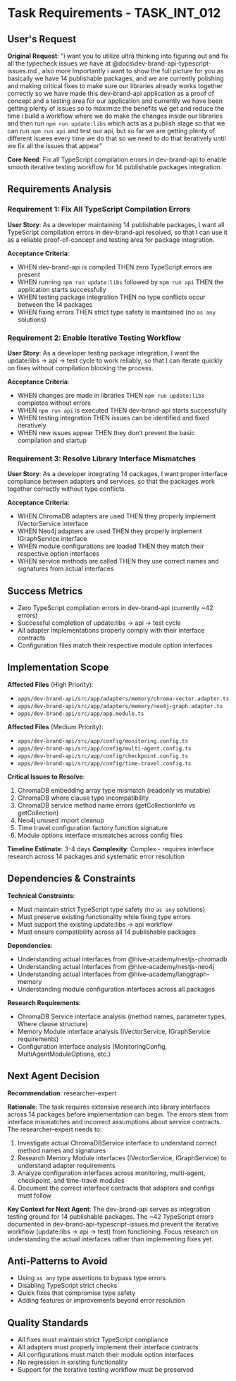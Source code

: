 # Task Requirements - TASK_INT_012

## User's Request

**Original Request**: "i want you to utilize ultra thinking into figuring out and fix all the typecheck issues we have at @docs\dev-brand-api-typescript-issues.md , also more Importantly i want to show the full picture for you as basically we have 14 publishable packages, and we are currently polishing and making critical fixes to make sure our libraries already works together correctly so we have made this dev-brand-api application as a proof of concept and a testing area for our application and currently we have been getting plenty of issues so to maximize the benefits we get and reduce the time i build a workflow where we do make the changes inside our libraries and then run `npm run update:libs` which acts as a publish stage so that we can run `npm run api` and test our api, but so far we are getting plenty of different isuees every time we do that so we need to do that iteratively until we fix all the issues that appear"

**Core Need**: Fix all TypeScript compilation errors in dev-brand-api to enable smooth iterative testing workflow for 14 publishable packages integration.

## Requirements Analysis

### Requirement 1: Fix All TypeScript Compilation Errors

**User Story**: As a developer maintaining 14 publishable packages, I want all TypeScript compilation errors in dev-brand-api resolved, so that I can use it as a reliable proof-of-concept and testing area for package integration.

**Acceptance Criteria**:

- WHEN dev-brand-api is compiled THEN zero TypeScript errors are present
- WHEN running `npm run update:libs` followed by `npm run api` THEN the application starts successfully
- WHEN testing package integration THEN no type conflicts occur between the 14 packages
- WHEN fixing errors THEN strict type safety is maintained (no `as any` solutions)

### Requirement 2: Enable Iterative Testing Workflow

**User Story**: As a developer testing package integration, I want the update:libs → api → test cycle to work reliably, so that I can iterate quickly on fixes without compilation blocking the process.

**Acceptance Criteria**:

- WHEN changes are made in libraries THEN `npm run update:libs` completes without errors
- WHEN `npm run api` is executed THEN dev-brand-api starts successfully
- WHEN testing integration THEN issues can be identified and fixed iteratively
- WHEN new issues appear THEN they don't prevent the basic compilation and startup

### Requirement 3: Resolve Library Interface Mismatches

**User Story**: As a developer integrating 14 packages, I want proper interface compliance between adapters and services, so that the packages work together correctly without type conflicts.

**Acceptance Criteria**:

- WHEN ChromaDB adapters are used THEN they properly implement IVectorService interface
- WHEN Neo4j adapters are used THEN they properly implement IGraphService interface
- WHEN module configurations are loaded THEN they match their respective option interfaces
- WHEN service methods are called THEN they use correct names and signatures from actual interfaces

## Success Metrics

- Zero TypeScript compilation errors in dev-brand-api (currently ~42 errors)
- Successful completion of update:libs → api → test cycle
- All adapter implementations properly comply with their interface contracts
- Configuration files match their respective module option interfaces

## Implementation Scope

**Affected Files** (High Priority):

- `apps/dev-brand-api/src/app/adapters/memory/chroma-vector.adapter.ts`
- `apps/dev-brand-api/src/app/adapters/memory/neo4j-graph.adapter.ts`
- `apps/dev-brand-api/src/app/app.module.ts`

**Affected Files** (Medium Priority):

- `apps/dev-brand-api/src/app/config/monitoring.config.ts`
- `apps/dev-brand-api/src/app/config/multi-agent.config.ts`
- `apps/dev-brand-api/src/app/config/checkpoint.config.ts`
- `apps/dev-brand-api/src/app/config/time-travel.config.ts`

**Critical Issues to Resolve**:

1. ChromaDB embedding array type mismatch (readonly vs mutable)
2. ChromaDB where clause type incompatibility
3. ChromaDB service method name errors (getCollectionInfo vs getCollection)
4. Neo4j unused import cleanup
5. Time travel configuration factory function signature
6. Module options interface mismatches across config files

**Timeline Estimate**: 3-4 days
**Complexity**: Complex - requires interface research across 14 packages and systematic error resolution

## Dependencies & Constraints

**Technical Constraints**:

- Must maintain strict TypeScript type safety (no `as any` solutions)
- Must preserve existing functionality while fixing type errors
- Must support the existing update:libs → api workflow
- Must ensure compatibility across all 14 publishable packages

**Dependencies**:

- Understanding actual interfaces from @hive-academy/nestjs-chromadb
- Understanding actual interfaces from @hive-academy/nestjs-neo4j
- Understanding actual interfaces from @hive-academy/langgraph-memory
- Understanding module configuration interfaces across all packages

**Research Requirements**:

- ChromaDB Service interface analysis (method names, parameter types, Where clause structure)
- Memory Module interface analysis (IVectorService, IGraphService requirements)
- Configuration interface analysis (MonitoringConfig, MultiAgentModuleOptions, etc.)

## Next Agent Decision

**Recommendation**: researcher-expert

**Rationale**: The task requires extensive research into library interfaces across 14 packages before implementation can begin. The errors stem from interface mismatches and incorrect assumptions about service contracts. The researcher-expert needs to:

1. Investigate actual ChromaDBService interface to understand correct method names and signatures
2. Research Memory Module interfaces (IVectorService, IGraphService) to understand adapter requirements
3. Analyze configuration interfaces across monitoring, multi-agent, checkpoint, and time-travel modules
4. Document the correct interface contracts that adapters and configs must follow

**Key Context for Next Agent**: The dev-brand-api serves as integration testing ground for 14 publishable packages. The ~42 TypeScript errors documented in dev-brand-api-typescript-issues.md prevent the iterative workflow (update:libs → api → test) from functioning. Focus research on understanding the actual interfaces rather than implementing fixes yet.

## Anti-Patterns to Avoid

- Using `as any` type assertions to bypass type errors
- Disabling TypeScript strict checks
- Quick fixes that compromise type safety
- Adding features or improvements beyond error resolution

## Quality Standards

- All fixes must maintain strict TypeScript compliance
- All adapters must properly implement their interface contracts
- All configurations must match their module option interfaces
- No regression in existing functionality
- Support for the iterative testing workflow must be preserved
